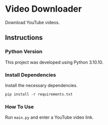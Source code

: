# Video Downloader

Download YouTube videos.

## Instructions

### Python Version

This project was developed using Python 3.10.10.

### Install Dependencies

Install the necessary dependencies.

```python
pip install -r requirements.txt
```

### How To Use

Run `main.py` and enter a YouTube video link.
